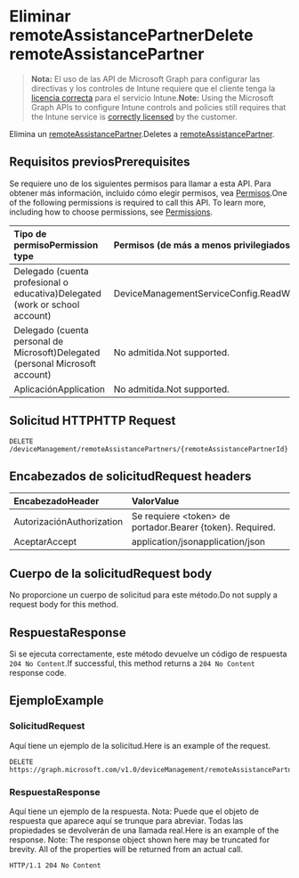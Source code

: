 # <a name="delete-remoteassistancepartner"></a><span data-ttu-id="7336f-101">Eliminar remoteAssistancePartner</span><span class="sxs-lookup"><span data-stu-id="7336f-101">Delete remoteAssistancePartner</span></span>

> <span data-ttu-id="7336f-102">**Nota:** El uso de las API de Microsoft Graph para configurar las directivas y los controles de Intune requiere que el cliente tenga la [licencia correcta](https://go.microsoft.com/fwlink/?linkid=839381) para el servicio Intune.</span><span class="sxs-lookup"><span data-stu-id="7336f-102">**Note:** Using the Microsoft Graph APIs to configure Intune controls and policies still requires that the Intune service is [correctly licensed](https://go.microsoft.com/fwlink/?linkid=839381) by the customer.</span></span>

<span data-ttu-id="7336f-103">Elimina un [remoteAssistancePartner](../resources/intune_remoteassistance_remoteassistancepartner.md).</span><span class="sxs-lookup"><span data-stu-id="7336f-103">Deletes a [remoteAssistancePartner](../resources/intune_remoteassistance_remoteassistancepartner.md).</span></span>
## <a name="prerequisites"></a><span data-ttu-id="7336f-104">Requisitos previos</span><span class="sxs-lookup"><span data-stu-id="7336f-104">Prerequisites</span></span>
<span data-ttu-id="7336f-p101">Se requiere uno de los siguientes permisos para llamar a esta API. Para obtener más información, incluido cómo elegir permisos, vea [Permisos](../../../concepts/permissions_reference.md).</span><span class="sxs-lookup"><span data-stu-id="7336f-p101">One of the following permissions is required to call this API. To learn more, including how to choose permissions, see [Permissions](../../../concepts/permissions_reference.md).</span></span>

|<span data-ttu-id="7336f-107">Tipo de permiso</span><span class="sxs-lookup"><span data-stu-id="7336f-107">Permission type</span></span>|<span data-ttu-id="7336f-108">Permisos (de más a menos privilegiados)</span><span class="sxs-lookup"><span data-stu-id="7336f-108">Permissions (from least to most privileged)</span></span>|
|:---|:---|
|<span data-ttu-id="7336f-109">Delegado (cuenta profesional o educativa)</span><span class="sxs-lookup"><span data-stu-id="7336f-109">Delegated (work or school account)</span></span>|<span data-ttu-id="7336f-110">DeviceManagementServiceConfig.ReadWrite.All</span><span class="sxs-lookup"><span data-stu-id="7336f-110">DeviceManagementServiceConfig.ReadWrite.All</span></span>|
|<span data-ttu-id="7336f-111">Delegado (cuenta personal de Microsoft)</span><span class="sxs-lookup"><span data-stu-id="7336f-111">Delegated (personal Microsoft account)</span></span>|<span data-ttu-id="7336f-112">No admitida.</span><span class="sxs-lookup"><span data-stu-id="7336f-112">Not supported.</span></span>|
|<span data-ttu-id="7336f-113">Aplicación</span><span class="sxs-lookup"><span data-stu-id="7336f-113">Application</span></span>|<span data-ttu-id="7336f-114">No admitida.</span><span class="sxs-lookup"><span data-stu-id="7336f-114">Not supported.</span></span>|

## <a name="http-request"></a><span data-ttu-id="7336f-115">Solicitud HTTP</span><span class="sxs-lookup"><span data-stu-id="7336f-115">HTTP Request</span></span>
<!-- {
  "blockType": "ignored"
}
-->
``` http
DELETE /deviceManagement/remoteAssistancePartners/{remoteAssistancePartnerId}
```

## <a name="request-headers"></a><span data-ttu-id="7336f-116">Encabezados de solicitud</span><span class="sxs-lookup"><span data-stu-id="7336f-116">Request headers</span></span>
|<span data-ttu-id="7336f-117">Encabezado</span><span class="sxs-lookup"><span data-stu-id="7336f-117">Header</span></span>|<span data-ttu-id="7336f-118">Valor</span><span class="sxs-lookup"><span data-stu-id="7336f-118">Value</span></span>|
|:---|:---|
|<span data-ttu-id="7336f-119">Autorización</span><span class="sxs-lookup"><span data-stu-id="7336f-119">Authorization</span></span>|<span data-ttu-id="7336f-120">Se requiere &lt;token&gt; de portador.</span><span class="sxs-lookup"><span data-stu-id="7336f-120">Bearer {token}. Required.</span></span>|
|<span data-ttu-id="7336f-121">Aceptar</span><span class="sxs-lookup"><span data-stu-id="7336f-121">Accept</span></span>|<span data-ttu-id="7336f-122">application/json</span><span class="sxs-lookup"><span data-stu-id="7336f-122">application/json</span></span>|

## <a name="request-body"></a><span data-ttu-id="7336f-123">Cuerpo de la solicitud</span><span class="sxs-lookup"><span data-stu-id="7336f-123">Request body</span></span>
<span data-ttu-id="7336f-124">No proporcione un cuerpo de solicitud para este método.</span><span class="sxs-lookup"><span data-stu-id="7336f-124">Do not supply a request body for this method.</span></span>

## <a name="response"></a><span data-ttu-id="7336f-125">Respuesta</span><span class="sxs-lookup"><span data-stu-id="7336f-125">Response</span></span>
<span data-ttu-id="7336f-126">Si se ejecuta correctamente, este método devuelve un código de respuesta `204 No Content`.</span><span class="sxs-lookup"><span data-stu-id="7336f-126">If successful, this method returns a `204 No Content` response code.</span></span>

## <a name="example"></a><span data-ttu-id="7336f-127">Ejemplo</span><span class="sxs-lookup"><span data-stu-id="7336f-127">Example</span></span>
### <a name="request"></a><span data-ttu-id="7336f-128">Solicitud</span><span class="sxs-lookup"><span data-stu-id="7336f-128">Request</span></span>
<span data-ttu-id="7336f-129">Aquí tiene un ejemplo de la solicitud.</span><span class="sxs-lookup"><span data-stu-id="7336f-129">Here is an example of the request.</span></span>
``` http
DELETE https://graph.microsoft.com/v1.0/deviceManagement/remoteAssistancePartners/{remoteAssistancePartnerId}
```

### <a name="response"></a><span data-ttu-id="7336f-130">Respuesta</span><span class="sxs-lookup"><span data-stu-id="7336f-130">Response</span></span>
<span data-ttu-id="7336f-p102">Aquí tiene un ejemplo de la respuesta. Nota: Puede que el objeto de respuesta que aparece aquí se trunque para abreviar. Todas las propiedades se devolverán de una llamada real.</span><span class="sxs-lookup"><span data-stu-id="7336f-p102">Here is an example of the response. Note: The response object shown here may be truncated for brevity. All of the properties will be returned from an actual call.</span></span>
``` http
HTTP/1.1 204 No Content
```



